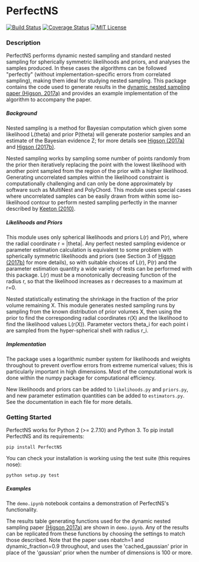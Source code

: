 PerfectNS
=========

[![Build Status](https://travis-ci.org/ejhigson/PerfectNS.svg?branch=release)](https://travis-ci.org/ejhigson/PerfectNS)
[![Coverage Status](https://coveralls.io/repos/github/ejhigson/PerfectNS/badge.svg?branch=dev)](https://coveralls.io/github/ejhigson/PerfectNS?branch=release)
[![MIT License](https://img.shields.io/badge/license-MIT-blue.svg)](https://github.com/ejhigson/PerfectNS/LICENSE)


### Description

PerfectNS performs dynamic nested sampling and standard nested sampling for spherically symmetric likelihoods and priors, and analyses the samples produced.
In these cases the algorithms can be followed "perfectly" (without implementation-specific errors from correlated sampling), making them ideal for studying nested sampling.
This package contains the code used to generate results in the [dynamic nested sampling paper (Higson, 2017a)](https://arxiv.org/abs/1704.03459) and provides an example implementation of the algorithm to accompany the paper.

##### Background

Nested sampling is a method for Bayesian computation which given some likelihood L(theta) and prior P(theta) will generate posterior samples and an estimate of the Bayesian evidence Z; for more details see [Higson (2017a)](https://arxiv.org/abs/1704.03459) and [Higson (2017b)](https://arxiv.org/abs/1703.09701).

Nested sampling works by sampling some number of points randomly from the prior then iteratively replacing the point with the lowest likelihood with another point sampled from the region of the prior with a higher likelihood.
Generating uncorrelated samples within the likelihood constraint is computationally challenging and can only be done approximately by software such as MultiNest and PolyChord.
This module uses special cases where uncorrelated samples can be easily drawn from within some iso-likelihood contour to perform nested sampling perfectly in the manner described by [Keeton (2010)](https://academic.oup.com/mnras/article/414/2/1418/977810).

##### Likelihoods and Priors

This module uses only spherical likelihoods and priors L(r) and P(r), where the radial coordinate r = |theta|.
Any perfect nested sampling evidence or parameter estimation calculation is equivalent to some problem with spherically symmetric likelihoods and priors (see Section 3 of [Higson (2017b)](https://arxiv.org/abs/1703.09701) for more details), so with suitable choices of L(r), P(r) and the parameter estimation quantity a wide variety of tests can be performed with this package.
L(r) must be a monotonically decreasing function of the radius r, so that the likelihood increases as r decreases to a maximum at r=0.

Nested statistically estimating the shrinkage in the fraction of the prior volume remaining X.
This module generates nested sampling runs by sampling from the known distribution of prior volumes X, then using the prior to find the corresponding radial coordinates r(X) and the likelihood to find the likelihood values L(r(X)).
Parameter vectors theta_i for each point i are sampled from the hyper-spherical shell with radius r_i.

##### Implementation

The package uses a logarithmic number system for likelihoods and weights throughout to prevent overflow errors from extreme numerical values; this is particularly important in high dimensions.
Most of the computational work is done within the numpy package for computational efficiency.

New likelihoods and priors can be added to `likelihoods.py` and `priors.py`, and new parameter estimation quantities can be added to `estimators.py`.
See the documentation in each file for more details.

### Getting Started

PerfectNS works for Python 2 (>= 2.7.10) and Python 3.
To pip install PerfectNS and its requirements:

```
pip install PerfectNS
```

You can check your installation is working using the test suite (this requires nose):

```
python setup.py test
```

##### Examples

The `demo.ipynb` notebook contains a demonstration of PerfectNS's functionality.

The results table generating functions used for the dynamic nested sampling paper [(Higson 2017a)](https://arxiv.org/abs/1704.03459) are shown in `demo.ipynb`.
Any of the results can be replicated from these functions by choosing the settings to match those described. Note that the paper uses nbatch=1 and dynamic_fraction=0.9 throughout, and uses the 'cached_gaussian' prior in place of the 'gaussian' prior when the number of dimensions is 100 or more.
